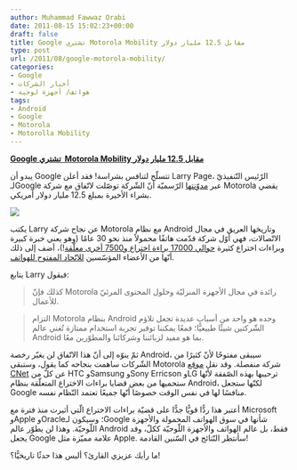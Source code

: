 ```yaml
---
author: Muhammad Fawwaz Orabi
date: 2011-08-15 15:02:23+00:00
draft: false
title: Google تشتري Motorola Mobility مقابل 12.5 مليار دولار
type: post
url: /2011/08/google-motorola-mobility/
categories:
- Google
- أخبار الشركات
- هواتف/ أجهزة لوحية
tags:
- Android
- Google
- Motorola
- Motorolla Mobility
---
```


[**Google تشتري  Motorola Mobility مقابل 12.5 مليار دولار**](http://www.it-scoop.com/2011/08/google-motorola-mobility/)


يبدو أن Google تتسلّح لتنافس بشراسة! فقد أعلن Larry Page، الرّئيس التّنفيذيّ لـGoogle عبر [مدوّنتها](http://googleblog.blogspot.com/2011/08/supercharging-android-google-to-acquire.html) الرّسميّة أنّ الشّركة توصّلت لاتّفاق مع شركة Motorola يقضي بشراء الأخيرة بمبلغ 12.5 مليار دولار أمريكي.

[![](http://www.it-scoop.com/wp-content/uploads/2011/08/Google-Motorola.jpg)
](http://www.it-scoop.com/2011/08/google-motorola-mobility/)

يكتب Larry عن نجاح شركة Motorola مع نظام Android وتاريخها العريق في مجال الاتّصالات، فهي أوّل شركة قدّمت هاتفًا محمولاً منذ نحو 30 عامًا (وهو يعني خبرة كبيرة وبراءات اختراع كثيرة [حوالي 17000 براءة اختراع و7500 أخرى معلّقة](http://thenextweb.com/google/2011/08/15/motorola-acquisition-means-google-gets-17000-patents-with-7500-pending)!)، أضف إلى ذلك أنّها من الأعضاء المؤسّسين [للاتّحاد المفتوح للهواتف](https://secure.wikimedia.org/wikipedia/ar/wiki/%D8%A7%D9%84%D8%A7%D8%AA%D8%AD%D8%A7%D8%AF_%D8%A7%D9%84%D9%85%D9%81%D8%AA%D9%88%D8%AD_%D9%84%D9%84%D9%87%D9%88%D8%A7%D8%AA%D9%81).

يتابع Larry فيقول:


<blockquote>كذلك فإنّ Motorola رائدة في مجال الأجهزة المنزليّة وحلول المحتوى المرئيّ للأعمال.</blockquote>





<blockquote>التزام Motorola بنظام Android وحده هو واحد من أسباب عديدة تجعل تلاؤم الشّركتين شيئًا طبيعيًّا؛ فمعًا يمكننا توفير تجربة استخدام ممتازة تُغني عالم Android بما هو مفيد لزبائننا وشركائنا والمطوّرين معًا.</blockquote>


ثمّ ينوّه إلى أنّ هذا الاتّفاق لن يغيّر رخصة Android، سيبقى مفتوحًا لأنّ كثيرًا من الشّركات ساهمت بنجاحه كما يقول، وستبقى Motorola شركة منفصلة. وقد نقل [موقع CNet](http://news.cnet.com/8301-30685_3-20092394-264/googles-future-handset-competitors-praise-motorola-deal/?part=rss&subj=news&tag=2547-1_3-0-20) عن كلّ من HTC وSamsung وSony Erricson وLG ترحيبها بهذه الصّفقة لأنّها ستحميها من بعض قضايا براءات الاختراع المتعلّقة بنظام Android، لكنّها ستجعل Google منافسًا لها في نفس الوقت خصوصًا أنّها جميعًا تعتمد النّظام نفسه.

أعتبر هذا ردًّا قويًّا جدًّا على قضيّة براءات الاختراع الّتي أثيرت منذ فترة مع Microsoft وApple وOracle؛ وسيكون لـGoogle شأنها في سوق الهواتف المحمولة والأجهزة اللّوحيّة. وهذا لن يطوّر عالم Android فقط، بل عالم الهواتف والأجهزة اللّوحيّة ككلّ، وقد يجعل Google علامة مميّزة مثل Apple. سأنتظر النّتائج في السّنين القادمة!

ما رأيك عزيزي القارئ؟ أليس هذا حدثًا تاريخيًّا؟!
